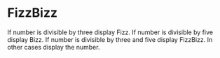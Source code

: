 # FizzBizz
If number is divisible by three display Fizz.
If number is divisible by five display Bizz.
If number is divisible by three and five display FizzBizz.
In other cases display the number.
